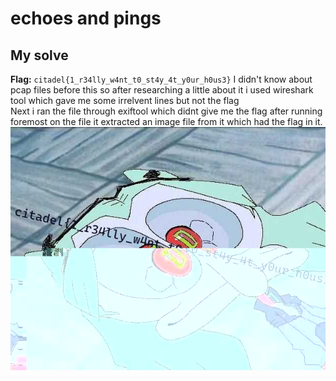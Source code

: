 # echoes and pings


## My solve
**Flag:** `citadel{1_r34lly_w4nt_t0_st4y_4t_y0ur_h0us3}`
I didn't know about pcap files before this so after researching a little about it i used wireshark tool which gave me some irrelvent lines but not the flag\
Next i ran the file through exiftool which didnt give me the flag after running foremost on the file it extracted an image file from it which had the flag in it.
![image](extracted.jpg)
